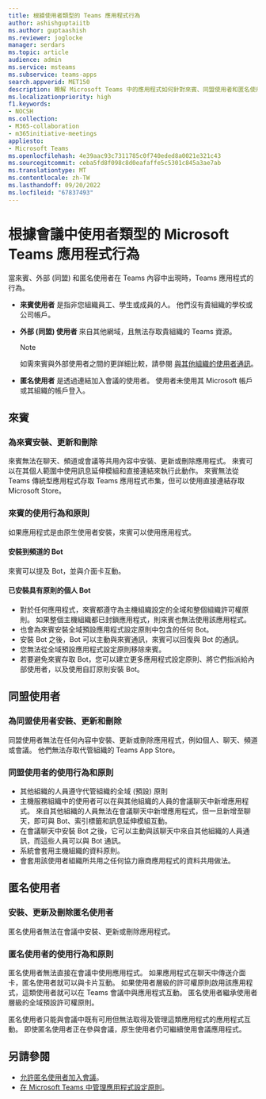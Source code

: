 ```yaml
---
title: 根據使用者類型的 Teams 應用程式行為
author: ashishguptaiitb
ms.author: guptaashish
ms.reviewer: joglocke
manager: serdars
ms.topic: article
audience: admin
ms.service: msteams
ms.subservice: teams-apps
search.appverid: MET150
description: 瞭解 Microsoft Teams 中的應用程式如何針對來賓、同盟使用者和匿名使用者以不同的方式運作。
ms.localizationpriority: high
f1.keywords:
- NOCSH
ms.collection:
- M365-collaboration
- m365initiative-meetings
appliesto:
- Microsoft Teams
ms.openlocfilehash: 4e39aac93c7311785c0f740eded8a0021e321c43
ms.sourcegitcommit: ceba5fd8f098c8d0eafaffe5c5301c845a3ae7ab
ms.translationtype: MT
ms.contentlocale: zh-TW
ms.lasthandoff: 09/20/2022
ms.locfileid: "67837493"
---
```

# <a name="behavior-of-microsoft-teams-apps-based-on-types-of-in-meeting-users"></a>根據會議中使用者類型的 Microsoft Teams 應用程式行為

當來賓、外部 (同盟) 和匿名使用者在 Teams 內容中出現時，Teams 應用程式的行為。

* **來賓使用者** 是指非您組織員工、學生或成員的人。 他們沒有貴組織的學校或公司帳戶。

* **外部 (同盟) 使用者** 來自其他網域，且無法存取貴組織的 Teams 資源。

  > [!Note]
  > 如需來賓與外部使用者之間的更詳細比較，請參閱 [與其他組織的使用者通訊](./communicate-with-users-from-other-organizations.md)。

* **匿名使用者** 是透過連結加入會議的使用者。 使用者未使用其 Microsoft 帳戶或其組織的帳戶登入。

## <a name="guests"></a>來賓

### <a name="install-update-and-delete-for-guests"></a>為來賓安裝、更新和刪除

來賓無法在聊天、頻道或會議等共用內容中安裝、更新或刪除應用程式。 來賓可以在其個人範圍中使用訊息延伸模組和直接連結來執行此動作。 來賓無法從 Teams 傳統型應用程式存取 Teams 應用程式市集，但可以使用直接連結存取 Microsoft Store。

### <a name="usage-behavior-and-policy-for-guests"></a>來賓的使用行為和原則

如果應用程式是由原生使用者安裝，來賓可以使用應用程式。

#### <a name="bots-installed-to-a-channel"></a>安裝到頻道的 Bot

來賓可以提及 Bot，並與介面卡互動。

#### <a name="personal-bots-installed-with-policies"></a>已安裝具有原則的個人 Bot

* 對於任何應用程式，來賓都遵守為主機組織設定的全域和整個組織許可權原則。 如果整個主機組織都已封鎖應用程式，則來賓也無法使用該應用程式。
* 也會為來賓安裝全域預設應用程式設定原則中包含的任何 Bot。
* 安裝 Bot 之後，Bot 可以主動與來賓通訊，來賓可以回復與 Bot 的通訊。
* 您無法從全域預設應用程式設定原則移除來賓。
* 若要避免來賓存取 Bot，您可以建立更多應用程式設定原則、將它們指派給內部使用者，以及使用自訂原則安裝 Bot。

## <a name="federated-users"></a>同盟使用者

### <a name="install-update-and-delete-for-federated-users"></a>為同盟使用者安裝、更新和刪除

同盟使用者無法在任何內容中安裝、更新或刪除應用程式，例如個人、聊天、頻道或會議。 他們無法存取代管組織的 Teams App Store。

### <a name="usage-behavior-and-policy-for-federated-users"></a>同盟使用者的使用行為和原則

* 其他組織的人員遵守代管組織的全域 (預設) 原則
* 主機服務組織中的使用者可以在與其他組織的人員的會議聊天中新增應用程式。 來自其他組織的人員無法在會議聊天中新增應用程式，但一旦新增至聊天，即可與 Bot、索引標籤和訊息延伸模組互動。
* 在會議聊天中安裝 Bot 之後，它可以主動與該聊天中來自其他組織的人員通訊，而這些人員可以與 Bot 通訊。
* 系統會套用主機組織的資料原則。
* 會套用該使用者組織所共用之任何協力廠商應用程式的資料共用做法。

## <a name="anonymous-users"></a>匿名使用者

### <a name="install-update-and-delete-for-anonymous-users"></a>安裝、更新及刪除匿名使用者

匿名使用者無法在會議中安裝、更新或刪除應用程式。

### <a name="usage-behavior-and-policy-for-anonymous-users"></a>匿名使用者的使用行為和原則

匿名使用者無法直接在會議中使用應用程式。 如果應用程式在聊天中傳送介面卡，匿名使用者就可以與卡片互動。 如果使用者層級的許可權原則啟用該應用程式，這類使用者就可以在 Teams 會議中與應用程式互動。 匿名使用者繼承使用者層級的全域預設許可權原則。

匿名使用者只能與會議中既有可用但無法取得及管理這類應用程式的應用程式互動。 即使匿名使用者正在參與會議，原生使用者仍可繼續使用會議應用程式。

## <a name="see-also"></a>另請參閱

* [允許匿名使用者加入會議](meeting-settings-in-teams.md#allow-anonymous-users-to-join-meetings)。
* [在 Microsoft Teams 中管理應用程式設定原則](teams-app-setup-policies.md)。
